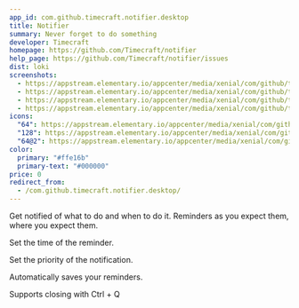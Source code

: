 ```yaml
---
app_id: com.github.timecraft.notifier.desktop
title: Notifier
summary: Never forget to do something
developer: Timecraft
homepage: https://github.com/Timecraft/notifier
help_page: https://github.com/Timecraft/notifier/issues
dist: loki
screenshots:
  - https://appstream.elementary.io/appcenter/media/xenial/com/github/timecraft.notifier.desktop/BE38B73D67E4B1939C57E68191E48E0A/screenshots/image-1_orig.png
  - https://appstream.elementary.io/appcenter/media/xenial/com/github/timecraft.notifier.desktop/BE38B73D67E4B1939C57E68191E48E0A/screenshots/image-2_orig.png
  - https://appstream.elementary.io/appcenter/media/xenial/com/github/timecraft.notifier.desktop/BE38B73D67E4B1939C57E68191E48E0A/screenshots/image-3_orig.png
  - https://appstream.elementary.io/appcenter/media/xenial/com/github/timecraft.notifier.desktop/BE38B73D67E4B1939C57E68191E48E0A/screenshots/image-4_orig.png
icons:
  "64": https://appstream.elementary.io/appcenter/media/xenial/com/github/timecraft.notifier.desktop/BE38B73D67E4B1939C57E68191E48E0A/icons/64x64/com.github.timecraft.notifier_com.github.timecraft.notifier.png
  "128": https://appstream.elementary.io/appcenter/media/xenial/com/github/timecraft.notifier.desktop/BE38B73D67E4B1939C57E68191E48E0A/icons/128x128/com.github.timecraft.notifier_com.github.timecraft.notifier.png
  "64@2": https://appstream.elementary.io/appcenter/media/xenial/com/github/timecraft.notifier.desktop/BE38B73D67E4B1939C57E68191E48E0A/icons/64x64@2/com.github.timecraft.notifier_com.github.timecraft.notifier.png
color:
  primary: "#ffe16b"
  primary-text: "#000000"
price: 0
redirect_from:
  - /com.github.timecraft.notifier.desktop/
---
```


<p>Get notified of what to do and when to do it. Reminders as you expect them, where you expect them.</p>
<p>Set the time of the reminder.</p>
<p>Set the priority of the notification.</p>
<p>Automatically saves your reminders.</p>
<p>Supports closing with Ctrl + Q</p>